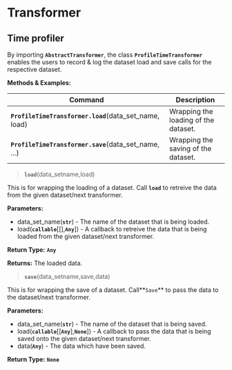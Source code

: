 # Transformer #

## Time profiler ##
By importing **```AbstractTransformer```**, the class **```ProfileTimeTransformer```** enables the users to record & log the dataset load and save calls for the respective dataset.

**Methods & Examples:**

| Command | Description |
| --- | --- |
| **```ProfileTimeTransformer.load```**(data_set_name, load) | Wrapping the loading of the dataset. |
| **```ProfileTimeTransformer.save```**(data_set_name, ...) | Wrapping the saving of the dataset. |

> **```load```**(data_setname,load)

This is for wrapping the loading of a dataset. Call **```load```** to retreive the data from the given dataset/next transformer.

**Parameters:**
  - data_set_name(**```str```**) - The name of the dataset that is being loaded.
  - load(**```callable```**[[],**```Any```**]) - A callback to retreive the data that is being loaded from the given dataset/next transformer.

**Return Type:** **```Any```**

**Returns:** The loaded data.


> **```save```**(data_setname,save,data)

This is for wrapping the save of a dataset. Call**```Save```** to pass the data to the dataset/next transformer.

**Parameters:**
  - data_set_name(**```str```**) - The name of the dataset that is being saved.
  - load(**```callable```**[[**```Any```**],**```None```**]) - A callback to pass the data that is being saved onto the given dataset/next transformer.
  - data(**```Any```**) - The data which have been saved.

**Return Type:** **```None```**
